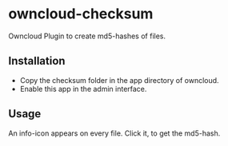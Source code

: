 owncloud-checksum
=================

Owncloud Plugin to create md5-hashes of files.


Installation
------------

- Copy the checksum folder in the app directory of owncloud.
- Enable this app in the admin interface.


Usage
-----

An info-icon appears on every file. Click it, to get the md5-hash.
